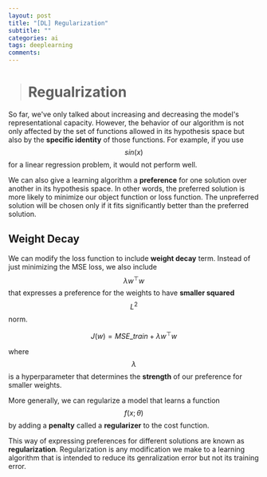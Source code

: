 ```yaml
---
layout: post
title: "[DL] Regularization"
subtitle: ""
categories: ai
tags: deeplearning
comments:
---
```


> # Regualrization

So far, we've only talked about increasing and decreasing the model's representational capacity. However, the behavior of our algorithm is not only affected by the set of functions allowed in its hypothesis space but also by the **specific identity** of those functions. For example, if you use $$sin(x)$$ for a linear regression problem, it would not perform well.

We can also give a learning algorithm a **preference** for one solution over another in its hypothesis space. In other words, the preferred solution is more likely to minimize our object function or loss function. The unpreferred solution will be chosen only if it fits significantly better than the preferred solution.

## Weight Decay

We can modify the loss function to include **weight decay** term. Instead of just minimizing the MSE loss, we also include $$\lambda w^{\top}w$$ that expresses a preference for the weights to have **smaller squared** $$L^2$$ norm.

$$ J(w) = MSE\_{train} + \lambda w^{\top}w $$

where $$\lambda$$ is a hyperparameter that determines the **strength** of our preference for smaller weights.

More generally, we can regularize a model that learns a function $$f(x; \theta)$$ by adding a **penalty** called a **regularizer** to the cost function.

This way of expressing preferences for different solutions are known as **regularization**. Regularization is any modification we make to a learning algorithm that is intended to reduce its genralization error but not its training error.
